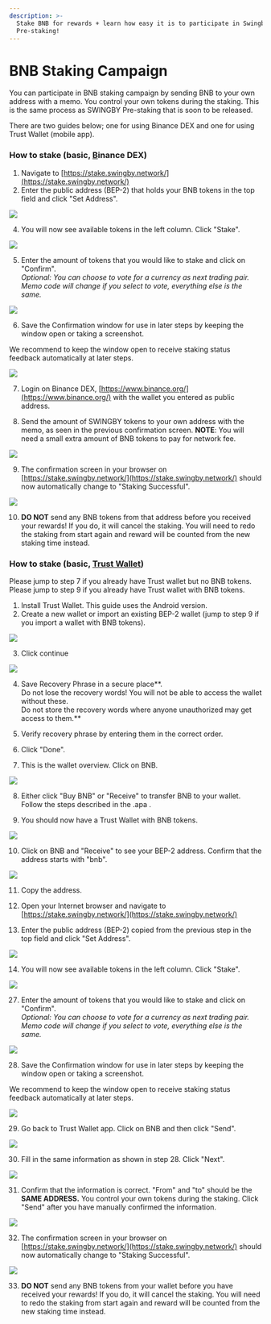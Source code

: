 ```yaml
---
description: >-
  Stake BNB for rewards + learn how easy it is to participate in Swingby
  Pre-staking!
---
```


# BNB Staking Campaign

You can participate in BNB staking campaign by sending BNB to your own address with a memo. You control your own tokens during the staking. This is the same process as SWINGBY Pre-staking that is soon to be released.

There are two guides below; one for using Binance DEX and one for using Trust Wallet \(mobile app\).



### How to stake \(basic, [B](https://trustwallet.com/)inance DEX\)

1. Navigate to [https://stake.swingby.network/](https://stake.swingby.network/)
2. Enter the public address \(BEP-2\) that holds your BNB tokens in the top field and click "Set Address".

![](../../.gitbook/assets/image%20%286%29.png)

4. You will now see available tokens in the left column. Click "Stake".

![](../../.gitbook/assets/1.png)

5. Enter the amount of tokens that you would like to stake and click on "Confirm".  
_Optional: You can choose to vote for a currency as next trading pair. Memo code will change if you select to vote, everything else is the same._

![](../../.gitbook/assets/2.png)

6. Save the Confirmation window for use in later steps by keeping the window open or taking a screenshot. 

We recommend to keep the window open to receive staking status feedback automatically at later steps.

![](../../.gitbook/assets/3.png)

7. Login on Binance DEX, [https://www.binance.org/](https://www.binance.org/) with the wallet you entered as public address.

8. Send the amount of SWINGBY tokens to your own address with the memo, as seen in the previous confirmation screen. **NOTE**: You will need a small extra amount of BNB tokens to pay for network fee.

![](../../.gitbook/assets/4.png)

9. The confirmation screen in your browser on [https://stake.swingby.network/](https://stake.swingby.network/) should now automatically change to "Staking Successful".

![](../../.gitbook/assets/image%20%284%29.png)

10. **DO NOT** send any BNB tokens from that address before you received your rewards! If you do, it will cancel the staking. You will need to redo the staking from start again and reward will be counted from the new staking time instead.

### 

### How to stake \(basic, [Trust Wallet](https://trustwallet.com/)\)

Please jump to step 7 if you already have Trust wallet but no BNB tokens.  
Please jump to step 9 if you already have Trust wallet with BNB tokens.

1. Install Trust Wallet. This guide uses the Android version.
2. Create a new wallet or import an existing BEP-2 wallet \(jump to step 9 if you import a wallet with BNB tokens\).

![](../../.gitbook/assets/21.jpg)



3. Click continue

![](../../.gitbook/assets/22.jpg)

4. Save Recovery Phrase in a secure place**.  
Do not lose the recovery words! You will not be able to access the wallet without these.  
Do not store the recovery words where anyone unauthorized may get access to them.**

5. Verify recovery phrase by entering them in the correct order.

6. Click "Done".

7. This is the wallet overview. Click on BNB.

![](../../.gitbook/assets/23.jpg)

8. Either click "Buy BNB" or "Receive" to transfer BNB to your wallet. Follow the steps described in the .apa .

9. You should now have a Trust Wallet with BNB tokens.

![](../../.gitbook/assets/24.jpg)

10. Click on BNB and "Receive" to see your BEP-2 address. Confirm that the address starts with "bnb".

![](../../.gitbook/assets/25.jpg)



11. Copy the address.

12. Open your Internet browser and navigate to [https://stake.swingby.network/](https://stake.swingby.network/)

13. Enter the public address \(BEP-2\) copied from the previous step in the top field and click "Set Address".

![](../../.gitbook/assets/image%20%286%29.png)

14. You will now see available tokens in the left column. Click "Stake".

![](../../.gitbook/assets/26.png)

27. Enter the amount of tokens that you would like to stake and click on "Confirm".  
_Optional: You can choose to vote for a currency as next trading pair. Memo code will change if you select to vote, everything else is the same._

![](../../.gitbook/assets/27.png)

28. Save the Confirmation window for use in later steps by keeping the window open or taking a screenshot. 

We recommend to keep the window open to receive staking status feedback automatically at later steps.

![](../../.gitbook/assets/28.png)

29. Go back to Trust Wallet app. Click on BNB and then click "Send".

![](../../.gitbook/assets/29.jpg)

30. Fill in the same information as shown in step 28. Click "Next".

![](../../.gitbook/assets/30.jpg)

31. Confirm that the information is correct. "From" and "to" should be the **SAME ADDRESS.** You control your own tokens during the staking. Click "Send" after you have manually confirmed the information.

![](../../.gitbook/assets/31.jpg)

32. The confirmation screen in your browser on [https://stake.swingby.network/](https://stake.swingby.network/) should now automatically change to "Staking Successful".

![](../../.gitbook/assets/image%20%284%29.png)

33. **DO NOT** send any BNB tokens from your wallet before you have received your rewards! If you do, it will cancel the staking. You will need to redo the staking from start again and reward will be counted from the new staking time instead.

